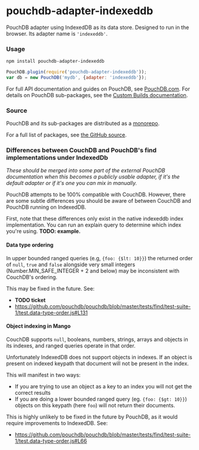 pouchdb-adapter-indexeddb
======

PouchDB adapter using IndexedDB as its data store. Designed to run in the browser. Its adapter name is `'indexeddb'`.

### Usage

```bash
npm install pouchdb-adapter-indexeddb
```

```js
PouchDB.plugin(require('pouchdb-adapter-indexeddb'));
var db = new PouchDB('mydb', {adapter: 'indexeddb'});
```

For full API documentation and guides on PouchDB, see [PouchDB.com](http://pouchdb.com/). For details on PouchDB sub-packages, see the [Custom Builds documentation](http://pouchdb.com/custom.html).

### Source

PouchDB and its sub-packages are distributed as a [monorepo](https://github.com/babel/babel/blob/master/doc/design/monorepo.md).

For a full list of packages, see [the GitHub source](https://github.com/pouchdb/pouchdb/tree/master/packages).

### Differences between CouchDB and PouchDB's find implementations under IndexedDb

*These should be merged into some part of the external PouchDB documentation when this becomes a publicly usable adapter, if it's the default adapter or if it's one you can mix in manually.*

PouchDB attempts to be 100% compatible with CouchDB. However, there are some subtle differences you should be aware of between CouchDB and PouchDB running on IndexedDB.

First, note that these differences only exist in the native indexeddb index implementation. You can run an explain query to determine which index you're using. **TODO: example.**

#### Data type ordering

In upper bounded ranged queries (e.g, `{foo: {$lt: 10}}`) the returned order of `null`, `true` and `false` alongside very small integers (Number.MIN_SAFE_INTEGER + 2 and below) may be inconsistent with CouchDB's ordering.

This may be fixed in the future. See:
 - **TODO ticket**
 - https://github.com/pouchdb/pouchdb/blob/master/tests/find/test-suite-1/test.data-type-order.js#L131

#### Object indexing in Mango

CouchDB supports `null`, booleans, numbers, strings, arrays and objects in its indexes, and ranged queries operate in that order.

Unfortunately IndexedDB does not support objects in indexes. If an object is present on indexed keypath that document will not be present in the index.

This will manifest in two ways:
 - If you are trying to use an object as a key to an index you will not get the correct results
 - If you are doing a lower bounded ranged query (eg. `{foo: {$gt: 10}}`) objects on this keypath (here `foo`) will not return their documents.

This is highly unlikely to be fixed in the future by PouchDB, as it would require improvements to IndexedDB. See:
 - https://github.com/pouchdb/pouchdb/blob/master/tests/find/test-suite-1/test.data-type-order.js#L66
